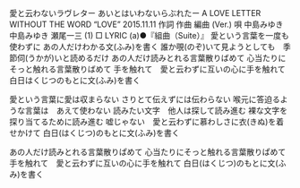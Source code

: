 愛と云わないラヴレター
あいとはいわないらぶれたー
A LOVE LETTER WITHOUT THE WORD “LOVE”
2015.11.11
作詞  作曲  編曲 (Ver.)   唄
中島みゆき   中島みゆき   瀬尾一三 (1)
□ LYRIC (a)●『組曲（Suite）』
愛という言葉を一度も使わずに
あの人だけわかる文(ふみ)を書く
誰か覗(のぞ)いて見ようとしても　季節伺(うかが)いと読めるだけ
あの人だけ読みとれる言葉散りばめて
心当たりにそっと触れる言葉散りばめて
手を触れて　愛と云わずに互いの心に手を触れて
白日はくじつのもとに文(ふみ)を書く　　　　　　　　　　　　　

愛という言葉に愛は収まらない
さりとて伝えずには伝わらない
喉元に答迫るような言葉は　あえて使わない
読みたい文字　他人は探して読み進む
裸な文字を探り当てるために読み進む
嘘じゃない　愛と云わずに慕わしさに衣(きぬ)を着せかけて
白日(はくじつ)のもとに文(ふみ)を書く　　　　　　　　　　　　　　

あの人だけ読みとれる言葉散りぱめて
心当たりにそっと触れる言葉散りぱめて
手を触れて　愛と云わずに互いの心に手を触れて
白日(はくじつ)のもとに文(ふみ)を書く